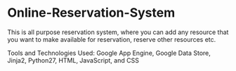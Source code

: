 # Online-Reservation-System
This is all purpose reservation system, where you can add any resource that you want to make available for reservation, reserve other resources etc.

Tools and Technologies Used: Google App Engine, Google Data Store, Jinja2, Python27, HTML, JavaScript, and CSS
